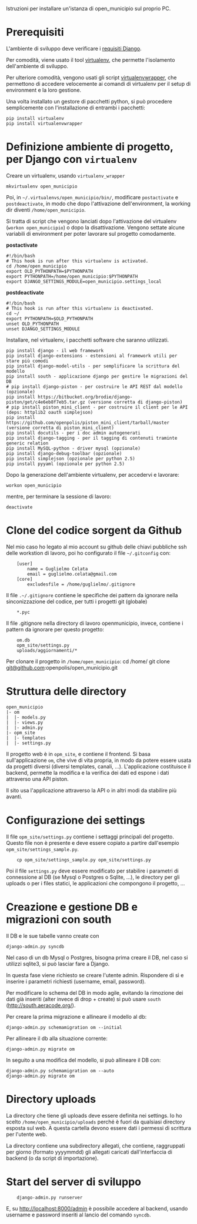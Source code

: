 Istruzioni per installare un'istanza di open_municipio sul proprio PC.

Prerequisiti
============

L'ambiente di sviluppo deve verificare i [requisiti Django](http://docs.djangoproject.com/en/dev/faq/install/).

Per comodità, viene usato il tool [virtualenv](http://www.arthurkoziel.com/2008/10/22/working-virtualenv/), che permette
l'isolamento dell'ambiente di sviluppo.

Per ulteriore comodità, vengono usati gli script [virtualenvwrapper](http://www.doughellmann.com/docs/virtualenvwrapper/), che permettono di accedere velocemente ai comandi di virtualenv per il setup di environment e la loro gestione.

Una volta installato un gestore di pacchetti python, si può procedere semplicemente con l'installazione di entrambi i pacchetti:

    pip install virtualenv
    pip install virtualenvwrapper



Definizione ambiente di progetto, per Django con `virtualenv`
=============================================================

Creare un virtualenv, usando `virtualenv_wrapper`

    mkvirtualenv open_municipio

Poi, in `~/.virtualenvs/open_municipio/bin/`, modificare `postactivate` e `postdeactivate`, in modo che dopo l'attivazione dell'environment, la working dir diventi `/home/open_municipio`.

Si tratta di script che vengono lanciati dopo l'attivazione del virtualenv (`workon open_municipio`) o dopo 
la disattivazione. Vengono settate alcune variabili di environment per poter lavorare sul progetto comodamente.

**postactivate**

    #!/bin/bash
    # This hook is run after this virtualenv is activated.
    cd /home/open_municipio
    export OLD_PYTHONPATH=$PYTHONPATH
    export PYTHONPATH=/home/open_municipio:$PYTHONPATH
    export DJANGO_SETTINGS_MODULE=open_municipio.settings_local

**postdeactivate**

    #!/bin/bash
    # This hook is run after this virtualenv is deactivated.
    cd ~/
    export PYTHONPATH=$OLD_PYTHONPATH
    unset OLD_PYTHONPATH
    unset DJANGO_SETTINGS_MODULE

Installare, nel virtualenv, i pacchetti software che saranno utilizzati.

    pip install django - il web framework
    pip install django-extensions - estensioni al framework utili per stare più comodi
    pip install django-model-utils - per semplificare la scrittura del modello
    pip install south - applicazione django per gestire le migrazioni del DB
    # pip install django-piston - per costruire le API REST dal modello (opzionale)
    pip install https://bitbucket.org/brodie/django-piston/get/c4e6eb8f7eb5.tar.gz (versione corretta di django-piston)
    # pip install piston_mini_client - per costruire il client per le API (deps: httplib2 oauth simplejson)
    pip install https://github.com/openpolis/piston_mini_client/tarball/master (versione corretta di piston_mini_client)
    pip install docutils - per i doc admin autogenerati
    pip install django-tagging - per il tagging di contenuti traminte generic relation
    pip install MySQL-python - driver mysql (opzionale)
    pip install django-debug-toolbar (opzionale)
    pip install simplejson (opzionale per python 2.5)
    pip install pyyaml (opzionale per python 2.5)

Dopo la generazione dell'ambiente virtualenv, per accedervi e lavorare:

    workon open_municipio
    
mentre, per terminare la sessione di lavoro:

    deactivate
    

Clone del codice sorgent da Github
==================================
Nel mio caso ho legato al mio account su github delle chiavi pubbliche ssh 
delle workstion di lavoro, poi ho configurato il file `~/.gitconfig` con:

		[user]
			name = Guglielmo Celata
			email = guglielmo.celata@gmail.com
		[core]
			excludesfile = /home/guglielmo/.gitignore	

Il file `.~/.gitignore` contiene le specifiche dei pattern da ignorare nella sinconizzazione del codice,
per tutti i progetti git (globale)

		*.pyc

Il file .gitignore nella directory di lavoro openmunicipio, invece, contiene
i pattern da ignorare per questo progetto:

		om.db
		opm_site/settings.py
		uploads/aggiornamenti/*


Per clonare il progetto in `/home/open_municipio`:
		cd /home/
		git clone git@github.com:openpolis/open_municipio.git


Struttura delle directory
=========================
    open_municipio
    |- om
    |  |- models.py
    |  |- views.py
    |  |- admin.py
    |- opm_site
    |  |- templates
    |  |- settings.py


Il progetto web è in `opm_site`, e contiene il frontend. Si basa sull'applicazione `om`, che vive di vita propria,
in modo da potere essere usata da progetti diversi (diversi templates, canali, ...).
L'applicazione costituisce il backend, permette la modifica e la verifica dei dati ed espone i dati attraverso una API piston.

Il sito usa l'applicazione attraverso la API o in altri modi da stabilire più avanti.


Configurazione dei settings
===========================
Il file `opm_site/settings.py` contiene i settaggi principali del progetto. Questo file non è presente e deve essere 
copiato a partire dall'esempio `opm_site/settings_sample.py`.

		cp opm_site/settings_sample.py opm_site/settings.py
		
Poi il file `settings.py` deve essere modificato per stabilire i parametri di connessione al DB (se Mysql o Postgres o Sqlite, ...),
le directory per gli uploads o per i files statici, le applicazioni che compongono il progetto, ...


Creazione e gestione DB e migrazioni con south
==============================================
Il DB e le sue tabelle vanno create con 

    django-admin.py syncdb

Nel caso di un db Mysql o Postgres, bisogna prima creare il DB, 
nel caso si utilizzi sqlite3, si può lasciar fare a Django.

In questa fase viene richiesto se creare l'utente admin. Rispondere di sì e
inserire i parametri richiesti (username, email, password).

Per modificare lo schema del DB in modo agile, evitando la rimozione dei dati già inseriti
(alter invece di drop + create) si può usare `south` (http://south.aeracode.org/).

Per creare la prima migrazione e allineare il modello al db:

    django-admin.py schemamigration om --initial

Per allineare il db alla situazione corrente:

    django-admin.py migrate om



In seguito a una modifica del modello, si può allineare il DB con:

    django-admin.py schemamigration om --auto
    django-admin.py migrate om


Directory uploads
=================
La directory che tiene gli uploads deve essere definita nei settings. Io ho scelto `/home/open_municipio/uploads`
perché è fuori da qualsiasi directory esposta sul web. A questa cartella devono essere dati i permessi di scrittura per
l'utente web.

La directory contiene una subdirectory allegati, che contiene, raggruppati per giorno (formato yyyymmdd) gli allegati
caricati dall'interfaccia di backend (o da script di importazione).


Start del server di sviluppo
============================
		django-admin.py runserver
		
E, su [http://localhost:8000/admin](http://localhost:8000/admin) è possibile accedere al backend, usando 
username e password inseriti al lancio del comando `syncdb`.
